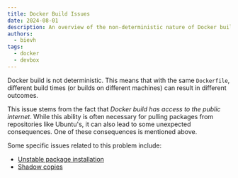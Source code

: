 ```yaml
---
title: Docker Build Issues
date: 2024-08-01
description: An overview of the non-deterministic nature of Docker builds and related issues
authors:
  - bievh
tags:
  - docker
  - devbox
---
```


Docker build is not deterministic. This means that with the same `Dockerfile`, different build times (or builds on different machines) can result in different outcomes.

This issue stems from the fact that _Docker build has access to the public internet_. While this ability is often necessary for pulling packages from repositories like Ubuntu's, it can also lead to some unexpected consequences. One of these consequences is mentioned above.

Some specific issues related to this problem include:

- [Unstable package installation](Unstable%20package%20installation.md)
- [Shadow copies](Shadow%20copies.md)
